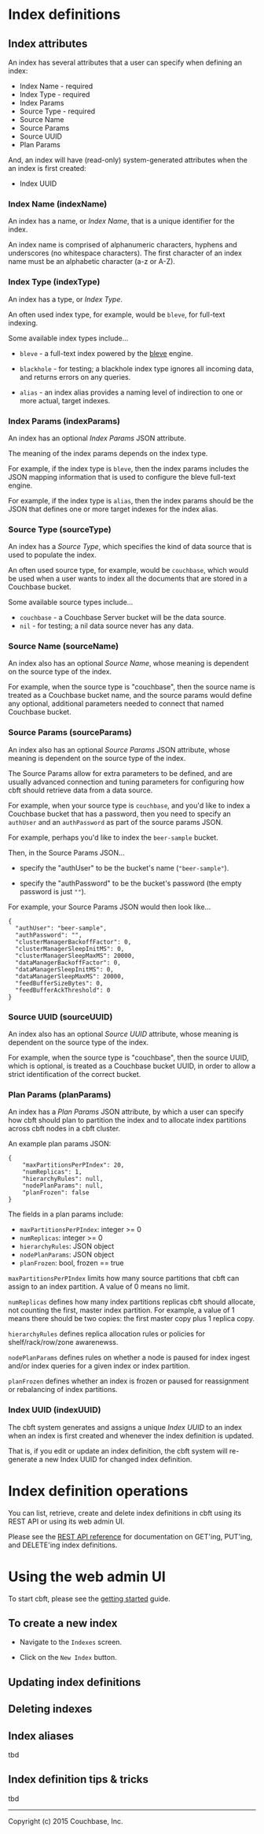 # Index definitions

## Index attributes

An index has several attributes that a user can specify when defining
an index:

* Index Name - required
* Index Type - required
* Index Params
* Source Type - required
* Source Name
* Source Params
* Source UUID
* Plan Params

And, an index will have (read-only) system-generated attributes when
the an index is first created:

* Index UUID

### Index Name (indexName)

An index has a name, or _Index Name_, that is a unique identifier for
the index.

An index name is comprised of alphanumeric characters, hyphens and
underscores (no whitespace characters).  The first character of an
index name must be an alphabetic character (a-z or A-Z).

### Index Type (indexType)

An index has a type, or _Index Type_.

An often used index type, for example, would be ```bleve```, for
full-text indexing.

Some available index types include...

- ```bleve``` - a full-text index powered by the
  [bleve](http://blevesearch.com) engine.

- ```blackhole``` - for testing; a blackhole index type ignores all
  incoming data, and returns errors on any queries.

- ```alias``` - an index alias provides a naming level of indirection
  to one or more actual, target indexes.

### Index Params (indexParams)

An index has an optional _Index Params_ JSON attribute.

The meaning of the index params depends on the index type.

For example, if the index type is ```bleve```, then the index params
includes the JSON mapping information that is used to configure the
bleve full-text engine.

For example, if the index type is ```alias```, then the index params
should be the JSON that defines one or more target indexes for the
index alias.

### Source Type (sourceType)

An index has a _Source Type_, which specifies the kind of data source
that is used to populate the index.

An often used source type, for example, would be ```couchbase```,
which would be used when a user wants to index all the documents that
are stored in a Couchbase bucket.

Some available source types include...

- ```couchbase``` - a Couchbase Server bucket will be the data source.
- ```nil``` - for testing; a nil data source never has any data.

### Source Name (sourceName)

An index also has an optional _Source Name_, whose meaning is
dependent on the source type of the index.

For example, when the source type is "couchbase", then the source name
is treated as a Couchbase bucket name, and the source params would
define any optional, additional parameters needed to connect that
named Couchbase bucket.

### Source Params (sourceParams)

An index also has an optional _Source Params_ JSON attribute, whose
meaning is dependent on the source type of the index.

The Source Params allow for extra parameters to be defined, and are
usually advanced connection and tuning parameters for configuring how
cbft should retrieve data from a data source.

For example, when your source type is ```couchbase```, and you'd like
to index a Couchbase bucket that has a password, then you need to
specify an ```authUser``` and an ```authPassword``` as part of the
source params JSON.

For example, perhaps you'd like to index the ```beer-sample``` bucket.

Then, in the Source Params JSON...

- specify the "authUser" to be the bucket's name
  (```"beer-sample"```).

- specify the "authPassword" to be the bucket's password (the empty
  password is just ```""```).

For example, your Source Params JSON would then look like...

    {
      "authUser": "beer-sample",
      "authPassword": "",
      "clusterManagerBackoffFactor": 0,
      "clusterManagerSleepInitMS": 0,
      "clusterManagerSleepMaxMS": 20000,
      "dataManagerBackoffFactor": 0,
      "dataManagerSleepInitMS": 0,
      "dataManagerSleepMaxMS": 20000,
      "feedBufferSizeBytes": 0,
      "feedBufferAckThreshold": 0
    }

### Source UUID (sourceUUID)

An index also has an optional _Source UUID_ attribute, whose meaning
is dependent on the source type of the index.

For example, when the source type is "couchbase", then the source
UUID, which is optional, is treated as a Couchbase bucket UUID, in
order to allow a strict identification of the correct bucket.

### Plan Params (planParams)

An index has a _Plan Params_ JSON attribute, by which a user can
specify how cbft should plan to partition the index and to allocate
index partitions across cbft nodes in a cbft cluster.

An example plan params JSON:

    {
        "maxPartitionsPerPIndex": 20,
        "numReplicas": 1,
        "hierarchyRules": null,
        "nodePlanParams": null,
        "planFrozen": false
    }

The fields in a plan params include:

* ```maxPartitionsPerPIndex```: integer >= 0
* ```numReplicas```: integer >= 0
* ```hierarchyRules```: JSON object
* ```nodePlanParams```: JSON object
* ```planFrozen```: bool, frozen == true

```maxPartitionsPerPIndex``` limits how many source partitions that
cbft can assign to an index partition.  A value of 0 means no limit.

```numReplicas``` defines how many index partitions replicas cbft
should allocate, not counting the first, master index partition.  For
example, a value of 1 means there should be two copies: the first
master copy plus 1 replica copy.

```hierarchyRules``` defines replica allocation rules or policies for
shelf/rack/row/zone awarenewss.

```nodePlanParams``` defines rules on whether a node is paused for
index ingest and/or index queries for a given index or index
partition.

```planFrozen``` defines whether an index is frozen or paused for
reassignment or rebalancing of index partitions.

### Index UUID (indexUUID)

The cbft system generates and assigns a unique _Index UUID_ to an
index when an index is first created and whenever the index definition
is updated.

That is, if you edit or update an index definition, the cbft system
will re-generate a new Index UUID for changed index definition.

# Index definition operations

You can list, retrieve, create and delete index definitions in cbft
using its REST API or using its web admin UI.

Please see the [REST API reference](api-ref/#index-definition) for
documentation on GET'ing, PUT'ing, and DELETE'ing index definitions.

# Using the web admin UI

To start cbft, please see the [getting started](../index.md) guide.

## To create a new index

- Navigate to the ```Indexes``` screen.

- Click on the ```New Index``` button.

## Updating index definitions

## Deleting indexes

## Index aliases

tbd

## Index definition tips & tricks

tbd

---

Copyright (c) 2015 Couchbase, Inc.
